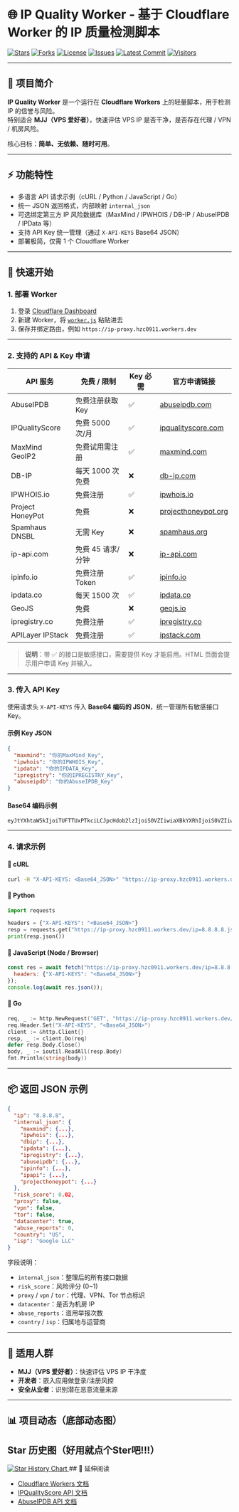 
# 🌐 IP Quality Worker - 基于 Cloudflare Worker 的 IP 质量检测脚本

[![Stars](https://img.shields.io/github/stars/HEXUXIU/ip-quality-worker?style=flat-square)](https://github.com/HEXUXIU/ip-quality-worker/stargazers)
[![Forks](https://img.shields.io/github/forks/HEXUXIU/ip-quality-worker?style=flat-square)](https://github.com/HEXUXIU/ip-quality-worker/network/members)
[![License](https://img.shields.io/github/license/HEXUXIU/ip-quality-worker?style=flat-square)](./LICENSE)
[![Issues](https://img.shields.io/github/issues/HEXUXIU/ip-quality-worker?style=flat-square)](https://github.com/HEXUXIU/ip-quality-worker/issues)
[![Latest Commit](https://img.shields.io/github/last-commit/HEXUXIU/ip-quality-worker?style=flat-square)](https://github.com/HEXUXIU/ip-quality-worker/commits/main)
[![Visitors](https://komarev.com/ghpvc/?username=HEXUXIU&repo=ip-quality-worker&style=flat-square)](https://github.com/HEXUXIU/ip-quality-worker)

---

## 📖 项目简介

**IP Quality Worker** 是一个运行在 **Cloudflare Workers** 上的轻量脚本，用于检测 IP 的信誉与风险。  
特别适合 **MJJ（VPS 爱好者）**，快速评估 VPS IP 是否干净，是否存在代理 / VPN / 机房风险。

核心目标：**简单、无依赖、随时可用**。

---

## ⚡ 功能特性

- 多语言 API 请求示例（cURL / Python / JavaScript / Go）  
- 统一 JSON 返回格式，内部映射 `internal_json`  
- 可选绑定第三方 IP 风险数据库（MaxMind / IPWHOIS / DB-IP / AbuseIPDB / IPData 等）  
- 支持 API Key 统一管理（通过 `X-API-KEYS` Base64 JSON）  
- 部署极简，仅需 1 个 Cloudflare Worker  

---

## 🚀 快速开始

### 1. 部署 Worker

1. 登录 [Cloudflare Dashboard](https://dash.cloudflare.com/)  
2. 新建 Worker，将 [`worker.js`](./worker.js) 粘贴进去  
3. 保存并绑定路由，例如 `https://ip-proxy.hzc0911.workers.dev`  

---

### 2. 支持的 API & Key 申请

| API 服务 | 免费 / 限制 | Key 必需 | 官方申请链接 |
|----------|------------|-----------|-------------|
| AbuseIPDB | 免费注册获取 Key | ✅ | [abuseipdb.com](https://www.abuseipdb.com/) |
| IPQualityScore | 免费 5000 次/月 | ✅ | [ipqualityscore.com](https://www.ipqualityscore.com/) |
| MaxMind GeoIP2 | 免费试用需注册 | ✅ | [maxmind.com](https://www.maxmind.com/) |
| DB-IP | 每天 1000 次免费 | ❌ | [db-ip.com](https://db-ip.com/) |
| IPWHOIS.io | 免费注册 | ✅ | [ipwhois.io](https://ipwhois.io/) |
| Project HoneyPot | 免费 | ❌ | [projecthoneypot.org](https://www.projecthoneypot.org/) |
| Spamhaus DNSBL | 无需 Key | ❌ | [spamhaus.org](https://www.spamhaus.org/lookup/) |
| ip-api.com | 免费 45 请求/分钟 | ❌ | [ip-api.com](http://ip-api.com/) |
| ipinfo.io | 免费注册 Token | ✅ | [ipinfo.io](https://ipinfo.io/) |
| ipdata.co | 每天 1500 次 | ✅ | [ipdata.co](https://ipdata.co/) |
| GeoJS | 免费 | ❌ | [geojs.io](https://www.geojs.io/) |
| ipregistry.co | 免费注册 | ✅ | [ipregistry.co](https://ipregistry.co/) |
| APILayer IPStack | 免费注册 | ✅ | [ipstack.com](https://ipstack.com/) |

> **说明**：带 ✅ 的接口是敏感接口，需要提供 Key 才能启用。HTML 页面会提示用户申请 Key 并输入。

---

### 3. 传入 API Key

使用请求头 `X-API-KEYS` 传入 **Base64 编码的 JSON**，统一管理所有敏感接口 Key。

#### 示例 Key JSON

```json
{
  "maxmind": "你的MaxMind_Key",
  "ipwhois": "你的IPWHOIS_Key",
  "ipdata": "你的IPDATA_Key",
  "ipregistry": "你的IPREGISTRY_Key",
  "abuseipdb": "你的AbuseIPDB_Key"
}
````

#### Base64 编码示例

```
eyJtYXhtaW5kIjoiTUFTTUxPTkciLCJpcHdob2lzIjoiS0VZIiwiaXBkYXRhIjoiS0VZIiwiaXByZWdpc3RyeSI6IktFWSIsImFidXNlaXBkYiI6IktFWSJ9
```

---

### 4. 请求示例

#### 🔹 cURL

```bash
curl -H "X-API-KEYS: <Base64_JSON>" "https://ip-proxy.hzc0911.workers.dev/ip=8.8.8.8.json"
```

#### 🔹 Python

```python
import requests

headers = {"X-API-KEYS": "<Base64_JSON>"}
resp = requests.get("https://ip-proxy.hzc0911.workers.dev/ip=8.8.8.8.json", headers=headers)
print(resp.json())
```

#### 🔹 JavaScript (Node / Browser)

```javascript
const res = await fetch("https://ip-proxy.hzc0911.workers.dev/ip=8.8.8.8.json", {
  headers: {"X-API-KEYS": "<Base64_JSON>"}
});
console.log(await res.json());
```

#### 🔹 Go

```go
req, _ := http.NewRequest("GET", "https://ip-proxy.hzc0911.workers.dev/ip=8.8.8.8.json", nil)
req.Header.Set("X-API-KEYS", "<Base64_JSON>")
client := &http.Client{}
resp, _ := client.Do(req)
defer resp.Body.Close()
body, _ := ioutil.ReadAll(resp.Body)
fmt.Println(string(body))
```

---

## 📦 返回 JSON 示例

```json
{
  "ip": "8.8.8.8",
  "internal_json": {
    "maxmind": {...},
    "ipwhois": {...},
    "dbip": {...},
    "ipdata": {...},
    "ipregistry": {...},
    "abuseipdb": {...},
    "ipinfo": {...},
    "ipapi": {...},
    "projecthoneypot": {...}
  },
  "risk_score": 0.02,
  "proxy": false,
  "vpn": false,
  "tor": false,
  "datacenter": true,
  "abuse_reports": 0,
  "country": "US",
  "isp": "Google LLC"
}
```

字段说明：

* `internal_json`：整理后的所有接口数据
* `risk_score`：风险评分 (0~1)
* `proxy` / `vpn` / `tor`：代理、VPN、Tor 节点标识
* `datacenter`：是否为机房 IP
* `abuse_reports`：滥用举报次数
* `country` / `isp`：归属地与运营商

---

## 👥 适用人群

* **MJJ（VPS 爱好者）**：快速评估 VPS IP 干净度
* **开发者**：嵌入应用做登录/注册风控
* **安全从业者**：识别潜在恶意流量来源

---

## 📊 项目动态（底部动态图）
## Star 历史图（好用就点个Ster吧!!!）

<a href="https://www.star-history.com/#HEXUXIU/IP-Quality-Worker&Date">
 <picture>
   <source media="(prefers-color-scheme: dark)" srcset="https://api.star-history.com/svg?repos=HEXUXIU/IP-Quality-Worker&type=Date&theme=dark" />
   <source media="(prefers-color-scheme: light)" srcset="https://api.star-history.com/svg?repos=HEXUXIU/IP-Quality-Worker&type=Date" />
   <img alt="Star History Chart" src="https://api.star-history.com/svg?repos=HEXUXIU/IP-Quality-Worker&type=Date" />
 </picture>
</a>
## 🔗 延伸阅读

* [Cloudflare Workers 文档](https://developers.cloudflare.com/workers/)
* [IPQualityScore API 文档](https://www.ipqualityscore.com/documentation)
* [AbuseIPDB API 文档](https://docs.abuseipdb.com/)